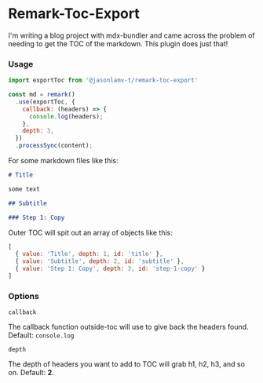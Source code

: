 # Remark-Toc-Export

I'm writing a blog project with mdx-bundler and came across the problem of needing to get the TOC of the markdown. This plugin does just that!

### Usage

```js
import exportToc from '@jasonlamv-t/remark-toc-export'

const md = remark()
  .use(exportToc, {
    callback: (headers) => {
      console.log(headers);
    },
    depth: 3,
  })
  .processSync(content);
```

For some markdown files like this:

```md
# Title

some text

## Subtitle

### Step 1: Copy
```

Outer TOC will spit out an array of objects like this:

```js
[
  { value: 'Title', depth: 1, id: 'title' },
  { value: 'Subtitle', depth: 2, id: 'subtitle' },
  { value: 'Step 1: Copy', depth: 3, id: 'step-1-copy' }
]
```

### Options

`callback`

The callback function outside-toc will use to give back the headers found. Default: `console.log`

`depth`

The depth of headers you want to add to TOC will grab h1, h2, h3, and so on. Default: **2**.
